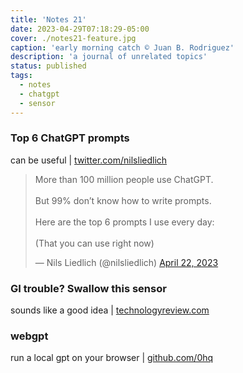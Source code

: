 ```yaml
---
title: 'Notes 21'
date: 2023-04-29T07:18:29-05:00
cover: ./notes21-feature.jpg
caption: 'early morning catch © Juan B. Rodriguez'
description: 'a journal of unrelated topics'
status: published
tags:
  - notes
  - chatgpt
  - sensor
---
```


### Top 6 ChatGPT prompts

can be useful | [twitter.com/nilsliedlich](https://twitter.com/nilsliedlich/status/1649771184513220611?s=61&t=viBpSEgGg7eYw8d3y3VlDA)

<blockquote class="twitter-tweet"><p lang="en" dir="ltr">More than 100 million people use ChatGPT.<br><br>But 99% don’t know how to write prompts.<br><br>Here are the top 6 prompts I use every day:<br><br>(That you can use right now)</p>&mdash; Nils Liedlich (@nilsliedlich) <a href="https://twitter.com/nilsliedlich/status/1649771184513220611?ref_src=twsrc%5Etfw">April 22, 2023</a></blockquote> <script async src="https://platform.twitter.com/widgets.js" charset="utf-8"></script>

### GI trouble? Swallow this sensor

sounds like a good idea | [technologyreview.com](https://www.technologyreview.com/2023/04/25/1070439/gi-trouble-swallow-this-sensor/)

### webgpt

run a local gpt on your browser | [github.com/0hq](https://github.com/0hq/WebGPT)
